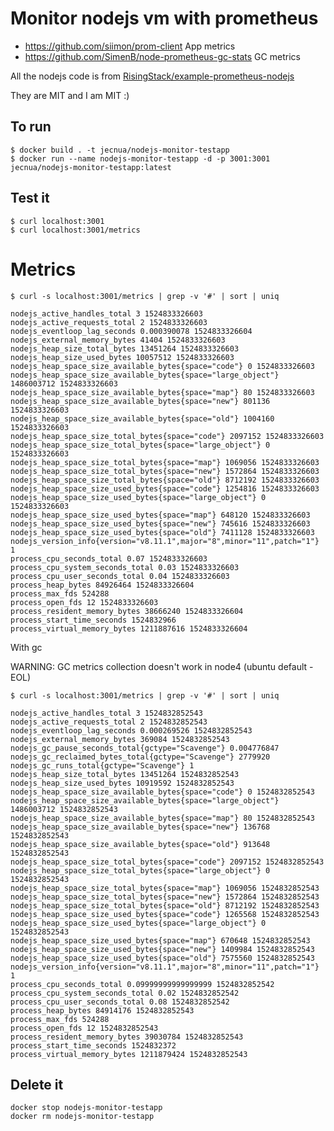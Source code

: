 # Monitor nodejs vm with prometheus

- https://github.com/siimon/prom-client App metrics
- https://github.com/SimenB/node-prometheus-gc-stats GC metrics

All the nodejs code is from [RisingStack/example-prometheus-nodejs](https://github.com/RisingStack/example-prometheus-nodejs)

They are MIT and I am MIT :)

## To run

    $ docker build . -t jecnua/nodejs-monitor-testapp
    $ docker run --name nodejs-monitor-testapp -d -p 3001:3001 jecnua/nodejs-monitor-testapp:latest

## Test it

    $ curl localhost:3001
    $ curl localhost:3001/metrics

# Metrics

    $ curl -s localhost:3001/metrics | grep -v '#' | sort | uniq

    nodejs_active_handles_total 3 1524833326603
    nodejs_active_requests_total 2 1524833326603
    nodejs_eventloop_lag_seconds 0.000390078 1524833326604
    nodejs_external_memory_bytes 41404 1524833326603
    nodejs_heap_size_total_bytes 13451264 1524833326603
    nodejs_heap_size_used_bytes 10057512 1524833326603
    nodejs_heap_space_size_available_bytes{space="code"} 0 1524833326603
    nodejs_heap_space_size_available_bytes{space="large_object"} 1486003712 1524833326603
    nodejs_heap_space_size_available_bytes{space="map"} 80 1524833326603
    nodejs_heap_space_size_available_bytes{space="new"} 801136 1524833326603
    nodejs_heap_space_size_available_bytes{space="old"} 1004160 1524833326603
    nodejs_heap_space_size_total_bytes{space="code"} 2097152 1524833326603
    nodejs_heap_space_size_total_bytes{space="large_object"} 0 1524833326603
    nodejs_heap_space_size_total_bytes{space="map"} 1069056 1524833326603
    nodejs_heap_space_size_total_bytes{space="new"} 1572864 1524833326603
    nodejs_heap_space_size_total_bytes{space="old"} 8712192 1524833326603
    nodejs_heap_space_size_used_bytes{space="code"} 1254816 1524833326603
    nodejs_heap_space_size_used_bytes{space="large_object"} 0 1524833326603
    nodejs_heap_space_size_used_bytes{space="map"} 648120 1524833326603
    nodejs_heap_space_size_used_bytes{space="new"} 745616 1524833326603
    nodejs_heap_space_size_used_bytes{space="old"} 7411128 1524833326603
    nodejs_version_info{version="v8.11.1",major="8",minor="11",patch="1"} 1
    process_cpu_seconds_total 0.07 1524833326603
    process_cpu_system_seconds_total 0.03 1524833326603
    process_cpu_user_seconds_total 0.04 1524833326603
    process_heap_bytes 84926464 1524833326604
    process_max_fds 524288
    process_open_fds 12 1524833326603
    process_resident_memory_bytes 38666240 1524833326604
    process_start_time_seconds 1524832966
    process_virtual_memory_bytes 1211887616 1524833326604

With gc

WARNING: GC metrics collection doesn't work in node4 (ubuntu default - EOL)

    $ curl -s localhost:3001/metrics | grep -v '#' | sort | uniq

    nodejs_active_handles_total 3 1524832852543
    nodejs_active_requests_total 2 1524832852543
    nodejs_eventloop_lag_seconds 0.000269526 1524832852543
    nodejs_external_memory_bytes 369084 1524832852543
    nodejs_gc_pause_seconds_total{gctype="Scavenge"} 0.004776847
    nodejs_gc_reclaimed_bytes_total{gctype="Scavenge"} 2779920
    nodejs_gc_runs_total{gctype="Scavenge"} 1
    nodejs_heap_size_total_bytes 13451264 1524832852543
    nodejs_heap_size_used_bytes 10919592 1524832852543
    nodejs_heap_space_size_available_bytes{space="code"} 0 1524832852543
    nodejs_heap_space_size_available_bytes{space="large_object"} 1486003712 1524832852543
    nodejs_heap_space_size_available_bytes{space="map"} 80 1524832852543
    nodejs_heap_space_size_available_bytes{space="new"} 136768 1524832852543
    nodejs_heap_space_size_available_bytes{space="old"} 913648 1524832852543
    nodejs_heap_space_size_total_bytes{space="code"} 2097152 1524832852543
    nodejs_heap_space_size_total_bytes{space="large_object"} 0 1524832852543
    nodejs_heap_space_size_total_bytes{space="map"} 1069056 1524832852543
    nodejs_heap_space_size_total_bytes{space="new"} 1572864 1524832852543
    nodejs_heap_space_size_total_bytes{space="old"} 8712192 1524832852543
    nodejs_heap_space_size_used_bytes{space="code"} 1265568 1524832852543
    nodejs_heap_space_size_used_bytes{space="large_object"} 0 1524832852543
    nodejs_heap_space_size_used_bytes{space="map"} 670648 1524832852543
    nodejs_heap_space_size_used_bytes{space="new"} 1409984 1524832852543
    nodejs_heap_space_size_used_bytes{space="old"} 7575560 1524832852543
    nodejs_version_info{version="v8.11.1",major="8",minor="11",patch="1"} 1
    process_cpu_seconds_total 0.09999999999999999 1524832852542
    process_cpu_system_seconds_total 0.02 1524832852542
    process_cpu_user_seconds_total 0.08 1524832852542
    process_heap_bytes 84914176 1524832852543
    process_max_fds 524288
    process_open_fds 12 1524832852543
    process_resident_memory_bytes 39030784 1524832852543
    process_start_time_seconds 1524832372
    process_virtual_memory_bytes 1211879424 1524832852543

## Delete it

    docker stop nodejs-monitor-testapp
    docker rm nodejs-monitor-testapp
